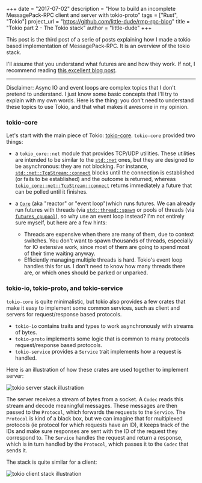 +++
date        = "2017-07-02"
description = "How to build an incomplete MessagePack-RPC client and server with tokio-proto"
tags        = ["Rust", "Tokio"]
project_url = "https://github.com/little-dude/rmp-rpc-blog"
title = "Tokio part 2 - The Tokio stack"
author = "little-dude"
+++

This post is the third post of a serie of posts explaining how I made a tokio
based implementation of MessagePack-RPC. It is an overview of the tokio stack.

I'll assume that you understand what futures are and how they work. If
not, I recommend reading [this excellent blog
post](http://asquera.de/blog/2017-03-01/the-future-with-futures/).

--------------------------------

Disclaimer: Async IO and event loops are complex topics that I don't pretend to
understand. I just know some basic concepts that I'll try to explain with my
own words. Here is the thing: you don't need to understand these topics to use
Tokio, and that what makes it awesome in my opinion.

### tokio-core

Let's start with the main piece of Tokio:
[tokio-core](https://docs.rs/tokio-core/). `tokio-core` provided two things:

- a `tokio_core::net` module that provides TCP/UDP utilities. These utilities
  are intended to be similar to the
  [`std::net`](https://doc.rust-lang.org/std/net) ones, but they are designed
  to be asynchronous: they are not blocking. For instance,
  [`std::net::TcpStream::connect`](https://doc.rust-lang.org/std/net/struct.TcpStream.html)
  blocks until the connection is established (or fails to be established) and
  the outcome is returned, whereas
  [`tokio_core::net::TcpStream::connect`](https://docs.rs/tokio-core/0.1.8/tokio_core/net/struct.TcpStream.html)
  returns immediately a future that can be polled until it finishes.
- a
  [`Core`](https://docs.rs/tokio-core/0.1.8/tokio_core/reactor/struct.Core.html)
  (aka "reactor" or "event loop")which runs futures. We can already run futures
  with threads (via [`std::thread::spawn`](https://doc.rust-lang.org/1.6.0/std/thread/fn.spawn.html) or pools of threads (via
  [`futures_cpupool`](https://docs.rs/futures-cpupool)), so why use an
  event loop instead? I'm not entirely sure myself, but here are a few hints:

  - Threads are expensive when there are many of them, due to context switches.
    You don't want to spawn thousands of threads, especially for IO extensive
    work, since most of them are going to spend most of their time waiting
    anyway.
  - Efficiently managing multiple threads is hard. Tokio's event loop handles
    this for us. I don't need to know how many threads there are, or which ones
    should be parked or unparked.

### tokio-io, tokio-proto, and tokio-service

`tokio-core` is quite minimalistic, but tokio also provides a few crates that
make it easy to implement some common services, such as client and servers for
request/response based protocols.

- `tokio-io` contains traits and types to work asynchronously with streams of
  bytes.
- `tokio-proto` implements some logic that is common to many protocols
  request/response based protocols.
- `tokio-service` provides a `Service` trait implements how a request is
  handled.

Here is an illustration of how these crates are used together to implement server:

![tokio server stack illustration](/content/images/tokio-stack-server-view.png)

The server receives a stream of bytes from a socket. A `Codec` reads this
stream and decode meaningful messages. These messages are then passed to the
`Protocol`, which forwards the requests to the `Service`. The `Protocol` is
kind of a black box, but we can imagine that for multiplexed protocols (ie
protocol for which requests have an ID), it keeps track of the IDs and make
sure responses are sent with the ID of the request they correspond to. The
`Service` handles the request and return a response, which is in turn handled
by the `Protocol`, which passes it to the `Codec` that sends it.

The stack is quite similar for a client:

![tokio client stack illustration](/content/images/tokio-stack-client-view.png)
